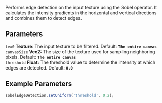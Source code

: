 Performs edge detection on the input texture using the Sobel operator. It calculates the intensity gradients in the horizontal and vertical directions and combines them to detect edges. 

## Parameters
`tex0` **Texture**: The input texture to be filtered. Default: **`The entire canvas`**
<br>
`canvasSize` **Vec2:** The size of the texture used for sampling neighboring pixels. Default: **`The entire canvas`**
<br>
`threshold` **Float:** The threshold value to determine the intensity at which edges are detected. Default: **`0.0`**

## Example Parameters
```javascript hl_lines="1"
sobelEdgeDetection.setUniform('threshold', 0.2);
```